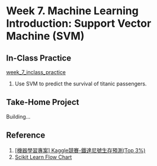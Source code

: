 # Week 7. Machine Learning Introduction: Support Vector Machine (SVM)

## In-Class Practice
[week_7_inclass_practice](https://github.com/kevinkevin556/STASD/blob/master/week_07/week_7_inclass_practice.ipynb)
1. Use SVM to predict the survival of titanic passengers.

## Take-Home Project

Building...

## Reference
1. [[機器學習專案] Kaggle競賽-鐵達尼號生存預測(Top 3%)](https://medium.com/@yulongtsai/https-medium-com-yulongtsai-titanic-top3-8e64741cc11f)
2. [Scikit Learn Flow Chart](https://scikit-learn.org/stable/tutorial/machine_learning_map/index.html)